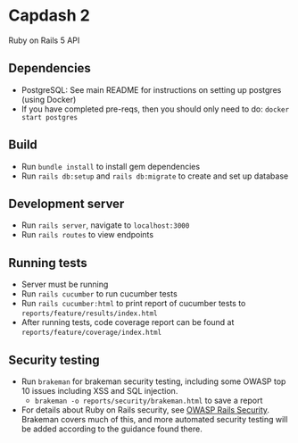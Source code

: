 # Capdash 2

Ruby on Rails 5 API

## Dependencies

  * PostgreSQL: See main README for instructions on setting up postgres (using Docker)
  * If you have completed pre-reqs, then you should only need to do: `docker start postgres`

## Build

  * Run `bundle install` to install gem dependencies
  * Run `rails db:setup` and `rails db:migrate` to create and set up database

## Development server

  * Run `rails server`, navigate to `localhost:3000`
  * Run `rails routes` to view endpoints

## Running tests

  * Server must be running
  * Run `rails cucumber` to run cucumber tests
  * Run `rails cucumber:html` to print report of cucumber tests to `reports/feature/results/index.html`
  * After running tests, code coverage report can be found at `reports/feature/coverage/index.html`

## Security testing

  * Run `brakeman` for brakeman security testing, including some OWASP top 10 issues including XSS and SQL injection.
    * `brakeman -o reports/security/brakeman.html` to save a report
  * For details about Ruby on Rails security, see [OWASP Rails Security](https://www.owasp.org/images/8/89/Rails_Security_2.pdf). Brakeman covers much of this, and more automated security testing will be added according to the guidance found there.
